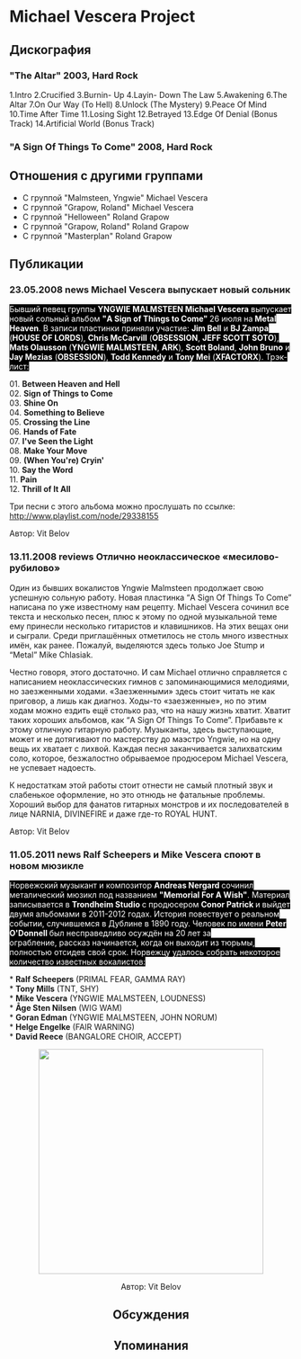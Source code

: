 # Michael Vescera Project



## Дискография

### "The Altar" 2003, Hard Rock

1.Intro
2.Crucified
3.Burnin- Up
4.Layin- Down The Law
5.Awakening
6.The Altar
7.On Our Way (To Hell)
8.Unlock (The Mystery)
9.Peace Of Mind
10.Time After Time
11.Losing Sight
12.Betrayed
13.Edge Of Denial (Bonus Track)
14.Artificial World (Bonus Track)

### "A Sign Of Things To Come" 2008, Hard Rock




## Отношения с другими группами

* C группой "Malmsteen, Yngwie" Michael Vescera
* C группой "Grapow, Roland" Michael Vescera
* C группой "Helloween" Roland Grapow
* C группой "Grapow, Roland" Roland Grapow
* C группой "Masterplan" Roland Grapow

## Публикации

### 23.05.2008 news Michael Vescera выпускает новый сольник

<P><FONT style="BACKGROUND-COLOR: #000000" color=#ffffff>Бывший певец группы <STRONG>YNGWIE MALMSTEEN Michael Vescera</STRONG> выпускает новый сольный альбом <STRONG>"A Sign of Things to Come" </STRONG>26 июля на<STRONG> Metal Heaven</STRONG>. В записи пластинки приняли участие: <STRONG>Jim Bell</STRONG>&nbsp;и <B>BJ Zampa</B> (<B>HOUSE OF LORDS</B>), <B>Chris McCarvill</B> (<B>OBSESSION</B>, <B>JEFF SCOTT SOTO</B>), <B>Mats Olausson</B> (<B>YNGWIE MALMSTEEN</B>, <B>ARK</B>), <B>Scott Boland</B>, <B>John Bruno</B>&nbsp;и <B>Jay Mezias</B> (<B>OBSESSION</B>), <B>Todd Kennedy</B>&nbsp;и <B>Tony Mei</B> (<B>XFACTORX</B>). Трэк-лист:</FONT></P>
<P>01. <B>Between Heaven and Hell</B><BR>02. <B>Sign of Things to Come</B><BR>03. <B>Shine On</B><BR>04. <B>Something to Believe</B><BR>05. <B>Crossing the Line</B><BR>06. <B>Hands of Fate</B><BR>07. <B>I've Seen the Light</B><BR>08. <B>Make Your Move</B><BR>09. <B>(When You're) Cryin'</B><BR>10. <B>Say the Word</B><BR>11. <B>Pain</B><BR>12. <B>Thrill of It All</B></P>
<P>Три песни с этого альбома можно прослушать по ссылке: <A href="http://www.playlist.com/node/29338155">http://www.playlist.com/node/29338155</A></P>
Автор: Vit Belov

### 13.11.2008 reviews Отлично неоклассическое «месилово-рубилово»

<P>Один из бывших вокалистов Yngwie Malmsteen продолжает свою успешную сольную работу. Новая пластинка “A Sign Of Things To Come” написана по уже известному нам рецепту. Michael Vescera сочинил все текста и несколько песен, плюс к этому по одной музыкальной теме ему принесли несколько гитаристов и клавишников. На этих вещах они и сыграли. Среди приглашённых отметилось не столь много известных имён, как ранее. Пожалуй, выделяются здесь только Joe Stump и “Metal” Mike Chlasiak.</P>
<P>Честно говоря, этого достаточно. И сам Michael отлично справляется с написанием неоклассических гимнов с запоминающимися мелодиями, но заезженными ходами. «Заезженными» здесь стоит читать не как приговор, а лишь как диагноз. Ходы-то «заезженные», но по этим ходам можно ездить ещё столько раз, что на нашу жизнь хватит. Хватит таких хороших альбомов, как “A Sign Of Things To Come”. Прибавьте к этому отличную гитарную работу. Музыканты, здесь выступающие, может и не дотягивают по мастерству до маэстро Yngwie, но на одну вещь их хватает с лихвой. Каждая песня заканчивается залихватским соло, которое, безжалостно обрываемое продюсером Michael Vescera, не успевает надоесть.</P>
<P>К недостаткам этой работы стоит отнести не самый плотный звук и слабенькое оформление, но это отнюдь не фатальные проблемы. Хороший выбор для фанатов гитарных монстров и их последователей в лице NARNIA, DIVINEFIRE и даже где-то ROYAL HUNT.</P>
Автор: Vit Belov

### 11.05.2011 news Ralf Scheepers и Mike Vescera споют в новом мюзикле

<P><FONT style="BACKGROUND-COLOR: #000000" color=#ffffff>Норвежский музыкант и композитор <STRONG>Andreas Nergard </STRONG>сочинил металический мюзикл под названием <STRONG>"Memorial For A Wish"</STRONG>. Материал записывается в <STRONG>Trondheim Studio </STRONG>с продюсером <STRONG>Conor Patrick </STRONG>и выйдет двумя альбомами в 2011-2012 годах. История повествует о реальном событии, случившемся в Дублине в 1890 году. Человек по имени <STRONG>Peter O'Donnell </STRONG>был несправедливо осуждён на 20 лет за ограбление,&nbsp;рассказ начинается, когда он выходит из тюрьмы, полностью отсидев&nbsp;свой срок. Норвежцу удалось собрать некоторое количество известных вокалистов:</FONT></P>
<P>* <B>Ralf Scheepers</B> (PRIMAL FEAR, GAMMA RAY) <BR>* <B>Tony Mills</B> (TNT, SHY) <BR>* <B>Mike Vescera</B> (YNGWIE MALMSTEEN, LOUDNESS)<BR>* <B>&#197;ge Sten Nilsen</B> (WIG WAM)<BR>* <B>Goran Edman</B> (YNGWIE MALMSTEEN, JOHN NORUM)<BR>* <B>Helge Engelke</B> (FAIR WARNING)<BR>* <B>David Reece</B> (BANGALORE CHOIR, ACCEPT)&nbsp;</P>
<P><center><IMG height=400 src="/images/news_rus/2011.05/19439.jpg" width=400 border=0></P>
Автор: Vit Belov


## Обсуждения


## Упоминания

